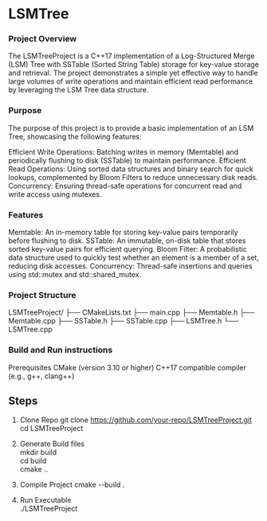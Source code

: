 # LSMTree
### Project Overview
The LSMTreeProject is a C++17 implementation of a Log-Structured Merge (LSM) Tree with SSTable (Sorted String Table) storage for key-value storage and retrieval. The project demonstrates a simple yet effective way to handle large volumes of write operations and maintain efficient read performance by leveraging the LSM Tree data structure.

### Purpose
The purpose of this project is to provide a basic implementation of an LSM Tree, showcasing the following features:

Efficient Write Operations: Batching writes in memory (Memtable) and periodically flushing to disk (SSTable) to maintain performance.
Efficient Read Operations: Using sorted data structures and binary search for quick lookups, complemented by Bloom Filters to reduce unnecessary disk reads.
Concurrency: Ensuring thread-safe operations for concurrent read and write access using mutexes.

### Features
Memtable: An in-memory table for storing key-value pairs temporarily before flushing to disk.
SSTable: An immutable, on-disk table that stores sorted key-value pairs for efficient querying.
Bloom Filter: A probabilistic data structure used to quickly test whether an element is a member of a set, reducing disk accesses.
Concurrency: Thread-safe insertions and queries using std::mutex and std::shared_mutex.

### Project Structure
LSMTreeProject/
├── CMakeLists.txt
├── main.cpp
├── Memtable.h
├── Memtable.cpp
├── SSTable.h
├── SSTable.cpp
├── LSMTree.h
└── LSMTree.cpp

### Build and Run instructions
Prerequisites
CMake (version 3.10 or higher)
C++17 compatible compiler (e.g., g++, clang++)

## Steps
1. Clone Repo
git clone https://github.com/your-repo/LSMTreeProject.git  
cd LSMTreeProject  

2. Generate Build files  
mkdir build  
cd build  
cmake ..  

3. Compile Project
cmake --build .  

4. Run Executable  
./LSMTreeProject  




